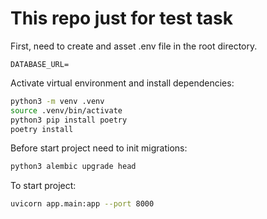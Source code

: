 # This repo just for test task
First, need to create and asset .env file in the root directory.
```dotenv
DATABASE_URL=
```
Activate virtual environment and install dependencies:
```bash
python3 -m venv .venv
source .venv/bin/activate
python3 pip install poetry
poetry install
```
Before start project need to init migrations:
```bash
python3 alembic upgrade head
```
To start project:
```bash
uvicorn app.main:app --port 8000
```